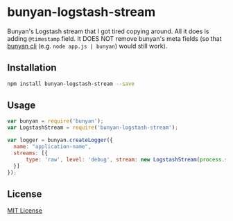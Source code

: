 # bunyan-logstash-stream

Bunyan's Logstash stream that I got tired copying around. All it does is adding `@timestamp` 
field. It DOES NOT remove bunyan's meta fields (so that [bunyan cli](https://github.com/trentm/node-bunyan#cli-usage) (e.g. `node app.js | bunyan`) 
would still work).

## Installation

```sh
npm install bunyan-logstash-stream --save
```

## Usage

```javascript
var bunyan = require('bunyan');
var LogstashStream = require('bunyan-logstash-stream');

var logger = bunyan.createLogger({
  name: "application-name",
  streams: [{
      type: 'raw', level: 'debug', stream: new LogstashStream(process.stdout)
  }]
});
```

## License

[MIT License](https://github.com/shyiko/bunyan-logstash-stream/blob/master/mit.license)

